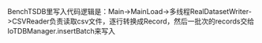 BenchTSDB里写入代码逻辑是：Main->MainLoad->多线程RealDatasetWriter->CSVReader负责读取csv文件，逐行转换成Record，然后一批次的records交给IoTDBManager.insertBatch来写入
